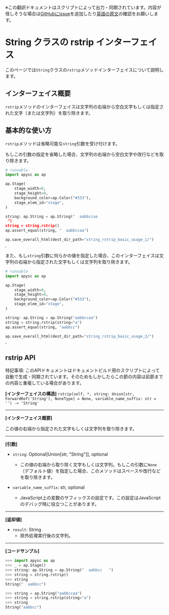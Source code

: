 <span class="inconspicuous-txt">※この翻訳ドキュメントはスクリプトによって出力・同期されています。内容が怪しそうな場合は<a href="https://github.com/simon-ritchie/apysc/issues" target="_blank">GitHubにissue</a>を追加したり[英語の原文](https://simon-ritchie.github.io/apysc/en/string_rstrip.html)の確認をお願いします。</span>

# String クラスの rstrip インターフェイス

このページでは`String`クラスの`rstrip`メソッドインターフェイスについて説明します。

## インターフェイス概要

`rstrip`メソッドのインターフェイスは文字列の右端から空白文字もしくは指定された文字（または文字列）を取り除きます。

## 基本的な使い方

`rstrip`メソッドは省略可能な`string`引数を受け付けます。

もしこの引数の指定を省略した場合、文字列の右端から空白文字や改行などを取り除きます。

```py
# runnable
import apysc as ap

ap.Stage(
    stage_width=0,
    stage_height=0,
    background_color=ap.Color("#333"),
    stage_elem_id="stage",
)

string: ap.String = ap.String("  aabbccaa  
 ")
string = string.rstrip()
ap.assert_equal(string, "  aabbccaa")

ap.save_overall_html(dest_dir_path="string_rstrip_basic_usage_1/")
```

<iframe src="static/string_rstrip_basic_usage_1/index.html" width="0" height="0"></iframe>

また、もし`string`引数に何らかの値を指定した場合、このインターフェイスは文字列の右端から指定された文字もしくは文字列を取り除きます。

```py
# runnable
import apysc as ap

ap.Stage(
    stage_width=0,
    stage_height=0,
    background_color=ap.Color("#333"),
    stage_elem_id="stage",
)

string: ap.String = ap.String("aabbccaa")
string = string.rstrip(string="a")
ap.assert_equal(string, "aabbcc")

ap.save_overall_html(dest_dir_path="string_rstrip_basic_usage_2/")
```

<iframe src="static/string_rstrip_basic_usage_2/index.html" width="0" height="0"></iframe>

## rstrip API

<span class="inconspicuous-txt">特記事項: このAPIドキュメントはドキュメントビルド用のスクリプトによって自動で生成・同期されています。そのためもしかしたらこの節の内容は前節までの内容と重複している場合があります。</span>

**[インターフェイスの構造]** `rstrip(self, *, string: Union[str, ForwardRef('String'), NoneType] = None, variable_name_suffix: str = '') -> 'String'`<hr>

**[インターフェイス概要]**

この値の右端から指定された文字もしくは文字列を取り除きます。<hr>

**[引数]**

- `string`: Optional[Union[str, "String"]], optional
  - この値の右端から取り除く文字もしくは文字列。もしこの引数に`None`（デフォルト値）を指定した場合、このメソッドはスペースや改行などを取り除きます。

- `variable_name_suffix`: str, optional
  - JavaScript上の変数のサフィックスの設定です。この設定はJavaScriptのデバッグ時に役立つことがあります。

<hr>

**[返却値]**

- `result`: String
  - 除外処理実行後の文字列。

<hr>

**[コードサンプル]**

```py
>>> import apysc as ap
>>> _ = ap.Stage()
>>> string: ap.String = ap.String("  aabbcc   ")
>>> string = string.rstrip()
>>> string
String("  aabbcc")

>>> string = ap.String("aabbccaa")
>>> string = string.rstrip(string="a")
>>> string
String("aabbcc")
```